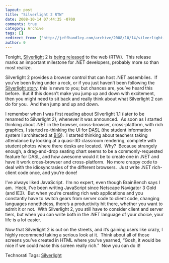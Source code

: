 ```yaml
---
layout: post
title: "Silverlight 2 RTW"
date: 2008-10-14 07:44:35 -0700
comments: true
category: Archive
tags: []
redirect_from: ["http://jeffhandley.com/archive/2008/10/14/silverlight-2-rtw"]
author: 0
---
```

<!-- more -->
<p>Tonight, <a href="http://www.silverlight.net" target="_blank">Silverlight</a> 2 is <a href="http://silverlight.net/blogs/jesseliberty/archive/2008/10/13/silverlight-2-releases-tomorrow.aspx" target="_blank">being released</a> to the web (RTW).  This release marks an important milestone for .NET developers, probably more so than most realize.</p>  <p>Silverlight 2 provides a browser control that can host .NET assemblies.  If you’ve been living under a rock, or if you just haven’t been following the <a href="http://www.wynapse.com/" target="_blank">Silverlight story</a>, this is news to you; but chances are, you’ve heard this before.  But if this doesn’t make you jump up and down with excitement, then you might need to sit back and really think about what Silverlight 2 can do for you.  And then jump and up and down.</p>  <p>I remember when I was first reading about Silverlight 1.1 (later to be renamed to Silverlight 2), whenever it was announced.  As soon as I started thinking about .NET in the browser, cross-browser, cross-platform, with rich graphics, I started re-thinking the UI for <a href="http://blog.jeffhandley.com/archive/2008/04/06/leaving-big-and-relocating.aspx" target="_blank">DASL</a> (the student information system I architected at <a href="http://www.bigsolutions.com" target="_blank">BIG</a>).  I started thinking about teachers taking attendance by looking at a quasi-3D classroom rendering, complete with student photos where there desks are located.  Why?  Because strangely enough, a drag-and-drop seating chart seems to be a commonly-requested feature for DASL, and how awesome would it be to create one in .NET and have it work cross-browser and cross-platform.  No more crappy code to deal with the idiosyncrasies of the different browsers.  Just write .NET rich-client code once, and you’re done!</p>  <p>I’ve always liked JavaScript.  I’m no expert, even though BrainBench says I am.  Heck, I’ve been writing JavaScript since Netscape Navigator 3 Gold (and IE3).  But when you’re creating rich web applications and you constantly have to switch gears from server code to client code, changing languages nonetheless, there’s a productivity hit there, whether you want to admit it or not.  With Silverlight 2, you still have to consider client and server tiers, but when you can write both in the .NET language of your choice, your life is a lot easier.</p>  <p>Now that Silverlight 2 is out on the streets, and it’s gaining users like crazy, I highly recommend taking a serious look at it.  Think about all of those screens you’ve created in HTML where you’ve yearned, “Gosh, it would be nice if we could make this screen really rich.”  Now you can do it!</p>  <div class="wlWriterEditableSmartContent" id="scid:0767317B-992E-4b12-91E0-4F059A8CECA8:8d00dbfd-ba3f-419d-b704-3b8f29252c72" style="padding-right: 0px; display: inline; padding-left: 0px; float: none; padding-bottom: 0px; margin: 0px; padding-top: 0px">Technorati Tags: <a href="http://technorati.com/tags/Silverlight" rel="tag">Silverlight</a></div>

